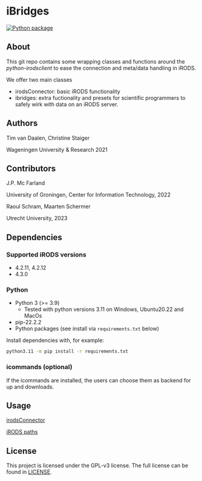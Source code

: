 # iBridges
[![Python package](https://github.com/UtrechtUniversity/iBridges/actions/workflows/main.yml/badge.svg?branch=develop)](https://github.com/UtrechtUniversity/iBridges/actions/workflows/main.yml)

## About

This git repo contains some wrapping classes and functions around the *python-irodsclient* 
to ease the connection and meta/data handling in iRODS.

We offer two main classes

- irodsConnector: basic iRODS functionality
- ibridges: extra fuctionality and presets for scientific programmers to safely wirk with data on an iRODS server.

## Authors

Tim van Daalen, Christine Staiger

Wageningen University & Research 2021

## Contributors

J.P. Mc Farland

University of Groningen, Center for Information Technology, 2022

Raoul Schram, Maarten Schermer

Utrecht University, 2023

## Dependencies

### Supported iRODS versions

- 4.2.11, 4.2.12
- 4.3.0

### Python

- Python 3 (>= 3.9)
  - Tested with python versions 3.11 on Windows, Ubuntu20.22 and MacOs
- pip-22.2.2
- Python packages (see install via `requirements.txt` below)

Install dependencies with, for example:

```sh
python3.11 -m pip install -r requirements.txt
```
### icommands (optional)
If the icommands are installed, the users can choose them as backend for up and downloads.

## Usage

[irodsConnector](Tutorial_irodsConnector.ipynb)

[iRODS paths](Tutorial_iRODS_paths.ipynb)

## License
This project is licensed under the GPL-v3 license.
The full license can be found in [LICENSE](LICENSE).
